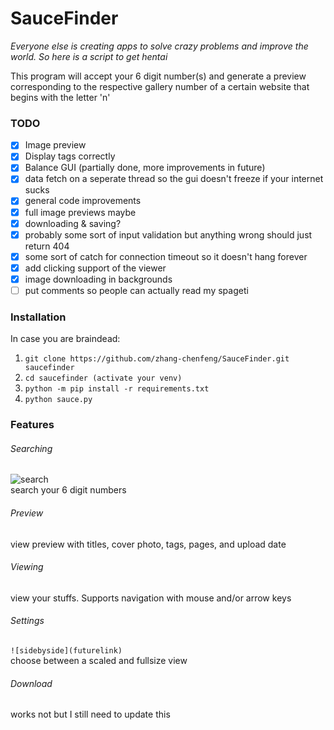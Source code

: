 # SauceFinder
*Everyone else is creating apps to solve crazy problems and improve the world. So here is a script to get hentai*

This program will accept your 6 digit number(s) and generate a preview corresponding to the respective gallery number of a certain website that begins with the letter 'n'


### TODO
- [x] Image preview
- [x] Display tags correctly
- [x] Balance GUI (partially done, more improvements in future)
- [x] data fetch on a seperate thread so the gui doesn't freeze if your internet sucks
- [x] general code improvements
- [x] full image previews maybe
- [x] downloading & saving?
- [x] probably some sort of input validation but anything wrong should just return 404
- [x] some sort of catch for connection timeout so it doesn't hang forever
- [x] add clicking support of the viewer
- [x] image downloading in backgrounds
- [ ] put comments so people can actually read my spageti

### Installation
In case you are braindead:
1. `git clone https://github.com/zhang-chenfeng/SauceFinder.git saucefinder`
2. `cd saucefinder (activate your venv)`
3. `python -m pip install -r requirements.txt`
4. `python sauce.py`

### Features

###### Searching
![search](https://cdn.discordapp.com/attachments/509538544457351193/677597134543126598/unknown.png)\
search your 6 digit numbers

###### Preview
view preview with titles, cover photo, tags, pages, and upload date

###### Viewing
view your stuffs. Supports navigation with mouse and/or arrow keys

###### Settings
`![sidebyside](futurelink)`\
choose between a scaled and fullsize view

###### Download 
works not but I still need to update this
